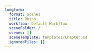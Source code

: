 ```yaml
---
longform:
  format: scenes
  title: Rhino
  workflow: Default Workflow
  sceneFolder: /
  scenes: []
  sceneTemplate: templates/Chapter.md
  ignoredFiles: []
---
```

